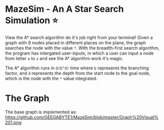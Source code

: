 # MazeSim - An A Star Search Simulation ⭐️

View the A* search algorithm do it's job right from your terminal! Given a graph with 9 nodes placed in different places on the plane, the graph searches the node with the value `*`. With the breadth-first search algorithm, the program has intergated user-inputs, in which a user can input a node from letter `a` to `z` and see the A* algorithm work it's magic. 

The A* algorithm runs in `O(b^d)` time where `b` represents the branching factor, and `d` represents the depth from the start node to the goal node, which is the node with the `*` value integrated. 

# The Graph 

The base graph is implemented as: 
https://github.com/GEEGABYTE1/MazeSim/blob/master/Graph%20Visual%201.png



